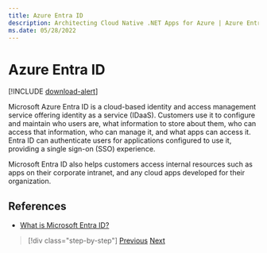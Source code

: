 ```yaml
---
title: Azure Entra ID
description: Architecting Cloud Native .NET Apps for Azure | Azure Entra ID
ms.date: 05/28/2022
---
```


# Azure Entra ID

[!INCLUDE [download-alert](includes/download-alert.md)]

Microsoft Azure Entra ID is a cloud-based identity and access management service offering identity as a service (IDaaS). Customers use it to configure and maintain who users are, what information to store about them, who can access that information, who can manage it, and what apps can access it. Entra ID can authenticate users for applications configured to use it, providing a single sign-on (SSO) experience.

Microsoft Entra ID also helps customers access internal resources such as apps on their corporate intranet, and any cloud apps developed for their organization.

## References

- [What is Microsoft Entra ID?](https://learn.microsoft.com/en-us/entra/fundamentals/whatis)
>[!div class="step-by-step"]
>[Previous](authentication-authorization.md)
>[Next](identityserver.md)